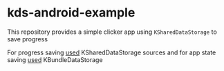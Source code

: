 # kds-android-example
This repository provides a simple clicker app using `KSharedDataStorage` to save progress

For progress saving [used](app/src/main/java/fun/kotlingang/kdstest/KDSClickerStorage.kt) KSharedDataStorage sources and for app state saving [used](app/src/main/java/fun/kotlingang/kdstest/KDSClickerActivity.kt#L18) KBundleDataStorage


